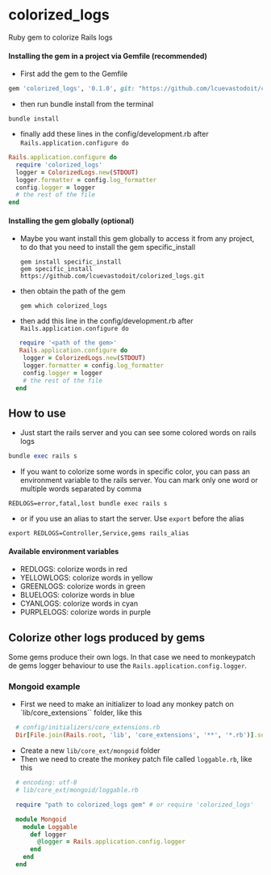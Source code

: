# colorized_logs
Ruby gem to colorize Rails logs

#### Installing the gem in a project via Gemfile (recommended)
-  First add the gem to the Gemfile
```ruby
gem 'colorized_logs', '0.1.0', git: "https://github.com/lcuevastodoit/colorized_logs.git", branch: 'main'
```
-  then run bundle install from the terminal
```shell
bundle install
```
-  finally add these lines in the config/development.rb after `Rails.application.configure do`

```ruby
Rails.application.configure do
  require 'colorized_logs'
  logger = ColorizedLogs.new(STDOUT)
  logger.formatter = config.log_formatter
  config.logger = logger
  # the rest of the file
end
```

#### Installing the gem globally (optional)
- Maybe you want install this gem globally to access it from any project, to do that you need to install the gem specific_install

  ```shell
  gem install specific_install
  gem specific_install https://github.com/lcuevastodoit/colorized_logs.git
  ```
- then obtain the path of the gem
  ```shell
  gem which colorized_logs
  ```

-  then add this line in the config/development.rb after `Rails.application.configure do`

```ruby
   require '<path of the gem>'
   Rails.application.configure do
    logger = ColorizedLogs.new(STDOUT)
    logger.formatter = config.log_formatter
    config.logger = logger
    # the rest of the file
  end
```

## How to use
-  Just start the rails server and you can see some colored words on rails logs
  ```ruby
  bundle exec rails s
  ```
- If you want to colorize some words in specific color, you can pass an environment variable to the rails server. You can mark only one word or multiple words separated by comma

```shell
REDLOGS=error,fatal,lost bundle exec rails s
```

-  or if you use an alias to start the server. Use `export` before the alias

```shell
export REDLOGS=Controller,Service,gems rails_alias
```
#### Available environment variables
-  REDLOGS: colorize words in red
-  YELLOWLOGS: colorize words in yellow
-  GREENLOGS: colorize words in green
-  BLUELOGS: colorize words in blue
-  CYANLOGS: colorize words in cyan
-  PURPLELOGS: colorize words in purple

## Colorize other logs produced by gems
  Some gems produce their own logs. In that case we need to monkeypatch de gems logger behaviour to use the `Rails.application.config.logger`.

###  Mongoid example
  - First we need to make an initializer to load any monkey patch on `lib/core_extensions`` folder, like this
  ```ruby
    # config/initializers/core_extensions.rb
    Dir[File.join(Rails.root, 'lib', 'core_extensions', '**', '*.rb')].sort.each { |l| require l }
  ```
  - Create a new `lib/core_ext/mongoid` folder
  - Then we need to create the monkey patch file called `loggable.rb`, like this
  ```ruby
    # encoding: utf-8
    # lib/core_ext/mongoid/loggable.rb

    require "path to colorized_logs gem" # or require 'colorized_logs'

    module Mongoid
      module Loggable
        def logger
          @logger = Rails.application.config.logger
        end
      end
    end
  ```
